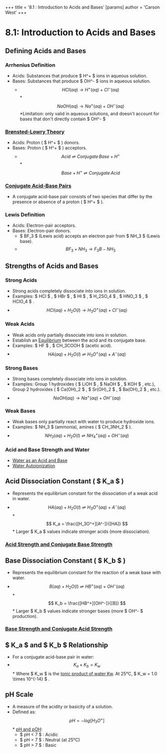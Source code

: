+++
 title = '8.1 : Introduction to Acids and Bases'
[params]
	author = 'Carson West'
+++
# 8.1: Introduction to Acids and Bases

## Defining Acids and Bases

### Arrhenius Definition
*   Acids: Substances that produce  $ H^+ $  ions in aqueous solution.
*   Bases: Substances that produce  $ OH^- $  ions in aqueous solution.
    *    $$ HCl(aq) \rightarrow H^+(aq) + Cl^-(aq) $$      *    $$ NaOH(aq) \rightarrow Na^+(aq) + OH^-(aq) $$  *Limitation: only valid in aqueous solutions, and doesn't account for bases that don't directly contain  $ OH^- $ 

### [Brønsted-Lowry Theory](./../brønsted-lowry-theory/)
*   Acids: Proton ( $ H^+ $ ) donors.
*   Bases: Proton ( $ H^+ $ ) acceptors.
    *    $$ Acid \rightleftharpoons Conjugate\,Base + H^+ $$      *    $$ Base + H^+ \rightleftharpoons Conjugate\,Acid $$  
### [Conjugate Acid-Base Pairs](./../conjugate-acid-base-pairs/)
* A conjugate acid-base pair consists of two species that differ by the presence or absence of a proton ( $ H^+ $ ).

### Lewis Definition
*   Acids: Electron-pair acceptors.
*   Bases: Electron-pair donors.
    *    $ BF_3 $  (Lewis acid) accepts an electron pair from  $ NH_3 $  (Lewis base).
    *    $$ BF_3 + NH_3 \rightarrow F_3B-NH_3 $$  
## Strengths of Acids and Bases

### Strong Acids
*   Strong acids completely dissociate into ions in solution.
*   Examples:  $ HCl $ ,  $ HBr $ ,  $ HI $ ,  $ H_2SO_4 $ ,  $ HNO_3 $ ,  $ HClO_4 $ .
*    $$ HCl(aq) + H_2O(l) \rightarrow H_3O^+(aq) + Cl^-(aq) $$  
### Weak Acids
*   Weak acids only partially dissociate into ions in solution.
*   Establish an [Equilibrium](./../equilibrium/) between the acid and its conjugate base.
*   Examples:  $ HF $ ,  $ CH_3COOH $  (acetic acid).
*    $$ HA(aq) + H_2O(l) \rightleftharpoons H_3O^+(aq) + A^-(aq) $$  
### Strong Bases
*   Strong bases completely dissociate into ions in solution.
*   Examples: Group 1 hydroxides ( $ LiOH $ ,  $ NaOH $ ,  $ KOH $ , etc.), Group 2 hydroxides ( $ Ca(OH)_2 $ ,  $ Sr(OH)_2 $ ,  $ Ba(OH)_2 $ , etc.).
*    $$ NaOH(aq) \rightarrow Na^+(aq) + OH^-(aq) $$  
### Weak Bases
*   Weak bases only partially react with water to produce hydroxide ions.
*   Examples:  $ NH_3 $  (ammonia), amines ( $ CH_3NH_2 $ ).
*    $$ NH_3(aq) + H_2O(l) \rightleftharpoons NH_4^+(aq) + OH^-(aq) $$  
### Acid and Base Strength and Water
* [Water as an Acid and Base](./../water-as-an-acid-and-base/)
* [Water Autoionization](./../water-autoionization/)

## Acid Dissociation Constant ( $ K_a $ )

*   Represents the equilibrium constant for the dissociation of a weak acid in water.
*    $$ HA(aq) + H_2O(l) \rightleftharpoons H_3O^+(aq) + A^-(aq) $$  *    $$ K_a = \frac{[H_3O^+][A^-]}{[HA]} $$  *   Larger  $ K_a $  values indicate stronger acids (more dissociation).

### [Acid Strength and Conjugate Base Strength](./../acid-strength-and-conjugate-base-strength/)

## Base Dissociation Constant ( $ K_b $ )

*   Represents the equilibrium constant for the reaction of a weak base with water.
*    $$ B(aq) + H_2O(l) \rightleftharpoons HB^+(aq) + OH^-(aq) $$  *    $$ K_b = \frac{[HB^+][OH^-]}{[B]} $$  *   Larger  $ K_b $  values indicate stronger bases (more  $ OH^- $  production).

### [Base Strength and Conjugate Acid Strength](./../base-strength-and-conjugate-acid-strength/)

##  $ K_a $  and  $ K_b $  Relationship

*   For a conjugate acid-base pair in water:
*    $$ K_a \times K_b = K_w $$  *   Where  $ K_w $  is the [Ionic product of water Kw](./../ionic-product-of-water-kw/). At 25°C,  $ K_w = 1.0 \times 10^{-14} $ .

## pH Scale

*   A measure of the acidity or basicity of a solution.
*   Defined as:  $$ pH = -log[H_3O^+] $$  *   [pH and pOH](./../ph-and-poh/):
    *    $ pH < 7 $ : Acidic
    *    $ pH = 7 $ : Neutral (at 25°C)
    *    $ pH > 7 $ : Basic
